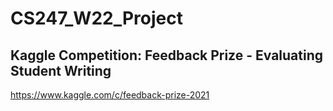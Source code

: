 # CS247_W22_Project
## Kaggle Competition: Feedback Prize - Evaluating Student Writing
https://www.kaggle.com/c/feedback-prize-2021

